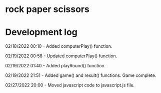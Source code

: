 # rock paper scissors

# Development log

02/18/2022 00:10 - Added computerPlay() function.

02/19/2022 00:58 - Updated computerPlay() function.

02/19/2022 01:40 - Added playRound() function.

02/19/2022 21:51 - Added game() and result() functions. Game complete.

02/27/2022 20:00 - Moved javascript code to javascript.js file.